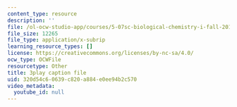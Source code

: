 ```yaml
---
content_type: resource
description: ''
file: /ol-ocw-studio-app/courses/5-07sc-biological-chemistry-i-fall-2013/320d54c60639c820a884e0ee94b2c570_f-bMQdul6xI.srt
file_size: 12265
file_type: application/x-subrip
learning_resource_types: []
license: https://creativecommons.org/licenses/by-nc-sa/4.0/
ocw_type: OCWFile
resourcetype: Other
title: 3play caption file
uid: 320d54c6-0639-c820-a884-e0ee94b2c570
video_metadata:
  youtube_id: null
---
```


